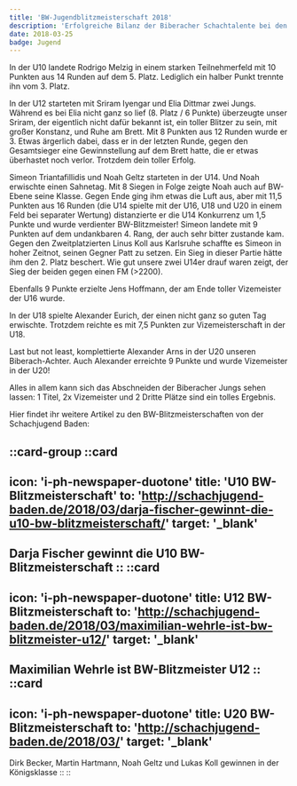 ```yaml
---
title: 'BW-Jugendblitzmeisterschaft 2018'
description: 'Erfolgreiche Bilanz der Biberacher Schachtalente bei den BW-Blitzmeisterschaften: Titelgewinn, Vizemeistertitel und starke Einzelleistungen in verschiedenen Altersklassen.'
date: 2018-03-25
badge: Jugend
---
```


In der U10 landete Rodrigo Melzig in einem starken Teilnehmerfeld mit 10 Punkten aus 14 Runden auf dem 5. Platz. Lediglich ein halber Punkt trennte ihn vom 3. Platz.

In der U12 starteten mit Sriram Iyengar und Elia Dittmar zwei Jungs. Während es bei Elia nicht ganz so lief (8. Platz / 6 Punkte) überzeugte unser Sriram, der eigentlich nicht dafür bekannt ist, ein toller Blitzer zu sein, mit großer Konstanz, und Ruhe am Brett. Mit 8 Punkten aus 12 Runden wurde er 3. Etwas ärgerlich dabei, dass er in der letzten Runde, gegen den Gesamtsieger eine Gewinnstellung auf dem Brett hatte, die er etwas überhastet noch verlor. Trotzdem dein toller Erfolg.

Simeon Triantafillidis und Noah Geltz starteten in der U14. Und Noah erwischte einen Sahnetag. Mit 8 Siegen in Folge zeigte Noah auch auf BW-Ebene seine Klasse. Gegen Ende ging ihm etwas die Luft aus, aber mit 11,5 Punkten aus 16 Runden (die U14 spielte mit der U16, U18 und U20 in einem Feld bei separater Wertung) distanzierte er die U14 Konkurrenz um 1,5 Punkte und wurde verdienter BW-Blitzmeister! Simeon landete mit 9 Punkten auf dem undankbaren 4. Rang, der auch sehr bitter zustande kam. Gegen den Zweitplatzierten Linus Koll aus Karlsruhe schaffte es Simeon in hoher Zeitnot, seinen Gegner Patt zu setzen. Ein Sieg in dieser Partie hätte ihm den 2. Platz beschert. Wie gut unsere zwei U14er drauf waren zeigt, der Sieg der beiden gegen einen FM (>2200).

Ebenfalls 9 Punkte erzielte Jens Hoffmann, der am Ende toller Vizemeister der U16 wurde.

In der U18 spielte Alexander Eurich, der einen nicht ganz so guten Tag erwischte. Trotzdem reichte es mit 7,5 Punkten zur Vizemeisterschaft in der U18.

Last but not least, komplettierte Alexander Arns in der U20 unseren Biberach-Achter. Auch Alexander erreichte 9 Punkte und wurde Vizemeister in der U20!

Alles in allem kann sich das Abschneiden der Biberacher Jungs sehen lassen: 1 Titel, 2x Vizemeister und 2 Dritte Plätze sind ein tolles Ergebnis.

Hier findet ihr weitere Artikel zu den BW-Blitzmeisterschaften von der Schachjugend Baden:

::card-group
  ::card
  ---
  icon: 'i-ph-newspaper-duotone'
  title: 'U10 BW-Blitzmeisterschaft'
  to: 'http://schachjugend-baden.de/2018/03/darja-fischer-gewinnt-die-u10-bw-blitzmeisterschaft/'
  target: '_blank'
  ---
  Darja Fischer gewinnt die U10 BW-Blitzmeisterschaft
  ::
  ::card
  ---
  icon: 'i-ph-newspaper-duotone'
  title: U12 BW-Blitzmeisterschaft
  to: 'http://schachjugend-baden.de/2018/03/maximilian-wehrle-ist-bw-blitzmeister-u12/'
  target: '_blank'
  ---
  Maximilian Wehrle ist BW-Blitzmeister U12
  ::
  ::card
  ---
  icon: 'i-ph-newspaper-duotone'
  title: U20 BW-Blitzmeisterschaft
  to: 'http://schachjugend-baden.de/2018/03/'
  target: '_blank'
  ---
  Dirk Becker, Martin Hartmann, Noah Geltz und Lukas Koll gewinnen in der Königsklasse
  ::
::
